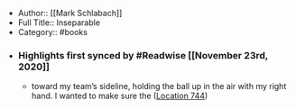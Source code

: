 - Author:: [[Mark  Schlabach]]
- Full Title:: Inseparable
- Category:: #books
- ### Highlights first synced by #Readwise [[November 23rd, 2020]]
    - toward my team’s sideline, holding the ball up in the air with my right hand. I wanted to make sure the ([Location 744](https://readwise.io/to_kindle?action=open&asin=B07MQNH8TJ&location=744))
